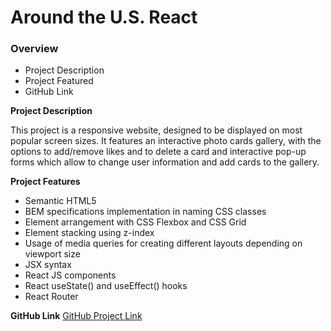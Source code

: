 # Around the U.S. React

### Overview

- Project Description
- Project Featured
- GitHub Link

**Project Description**

This project is a responsive website, designed to be displayed on most popular screen sizes. It features an interactive photo cards gallery, with the options to add/remove likes and to delete a card and interactive pop-up forms which allow to change user information and add cards to the gallery.

**Project Features**

- Semantic HTML5
- BEM specifications implementation in naming CSS classes
- Element arrangement with CSS Flexbox and CSS Grid
- Element stacking using z-index
- Usage of media queries for creating different layouts depending on viewport size
- JSX syntax
- React JS components
- React useState() and useEffect() hooks
- React Router

**GitHub Link**
[GitHub Project Link](https://github.com/NatalieShamir/around-react)
